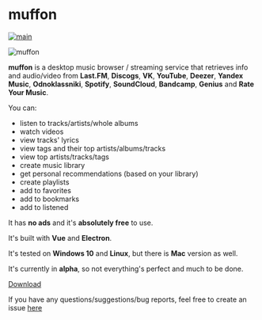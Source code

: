 # muffon

[![main](https://github.com/staniel359/muffon/actions/workflows/main.yml/badge.svg?branch=main)](https://github.com/staniel359/muffon/actions/workflows/main.yml)

![muffon](https://i.ibb.co/bXSP762/2021-10-23-14-13-29.png)

**muffon** is a desktop music browser / streaming service that retrieves info and audio/video from **Last.FM**, **Discogs**, **VK**, **YouTube**, **Deezer**, **Yandex Music**, **Odnoklassniki**, **Spotify**, **SoundCloud**, **Bandcamp**, **Genius** and **Rate Your Music**.

You can:

- listen to tracks/artists/whole albums
- watch videos
- view tracks' lyrics
- view tags and their top artists/albums/tracks
- view top artists/tracks/tags
- create music library
- get personal recommendations (based on your library)
- create playlists
- add to favorites
- add to bookmarks
- add to listened

It has **no ads** and it's **absolutely free** to use.

It's built with **Vue** and **Electron**.

It's tested on **Windows 10** and **Linux**, but there is **Mac** version as well.

It's currently in **alpha**, so not everything's perfect and much to be done.

[Download](https://github.com/staniel359/muffon/releases)

If you have any questions/suggestions/bug reports, feel free to create an issue [here](https://github.com/staniel359/muffon/issues)
